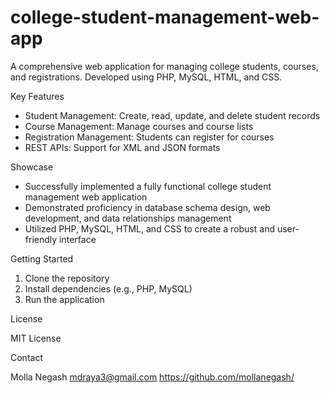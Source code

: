 # college-student-management-web-app
A comprehensive web application for managing college students, courses, and registrations. Developed using PHP, MySQL, HTML, and CSS.

Key Features

- Student Management: Create, read, update, and delete student records
- Course Management: Manage courses and course lists
- Registration Management: Students can register for courses
- REST APIs: Support for XML and JSON formats

Showcase

- Successfully implemented a fully functional college student management web application
- Demonstrated proficiency in database schema design, web development, and data relationships management
- Utilized PHP, MySQL, HTML, and CSS to create a robust and user-friendly interface

Getting Started

1. Clone the repository
2. Install dependencies (e.g., PHP, MySQL)
3. Run the application

License

MIT License

Contact

Molla Negash
mdraya3@gmail.com
https://github.com/mollanegash/




